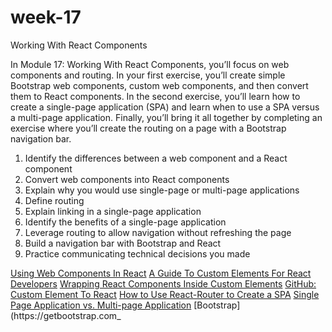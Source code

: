 # week-17
Working With React Components

In Module 17: Working With React Components, you’ll focus on web components and routing. In your first exercise, you’ll create simple Bootstrap web components, custom web components, and then convert them to React components. In the second exercise, you’ll learn how to create a single-page application (SPA) and learn when to use a SPA versus a multi-page application. Finally, you’ll bring it all together by completing an exercise where you’ll create the routing on a page with a Bootstrap navigation bar.

1. Identify the differences between a web component and a React component
2. Convert web components into React components
3. Explain why you would use single-page or multi-page applications
4. Define routing
5. Explain linking in a single-page application
6. Identify the benefits of a single-page application
7. Leverage routing to allow navigation without refreshing the page
8. Build a navigation bar with Bootstrap and React
9. Practice communicating technical decisions you made

[Using Web Components In React](https://reactjs.org/docs/web-components.html)
[A Guide To Custom Elements For React Developers](https://css-tricks.com/a-guide-to-custom-elements-for-react-developers/)
[Wrapping React Components Inside Custom Elements](https://gilfink.medium.com/wrapping-react-components-inside-custom-elements-97431d1155bd)
[GitHub: Custom Element To React](https://github.com/nrkno/custom-element-to-react)
[How  to Use React-Router to Create a SPA](https://javascript.plainenglish.io/react-router-and-spas-made-easy-19fd1db0d6fc)
[Single Page Application vs. Multi-page Application](https://medium.com/@NeotericEU/single-page-application-vs-multiple-page-application-2591588efe58)
[Bootstrap](https://getbootstrap.com_
